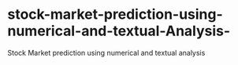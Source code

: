 # stock-market-prediction-using-numerical-and-textual-Analysis-
Stock Market prediction using numerical and textual analysis
